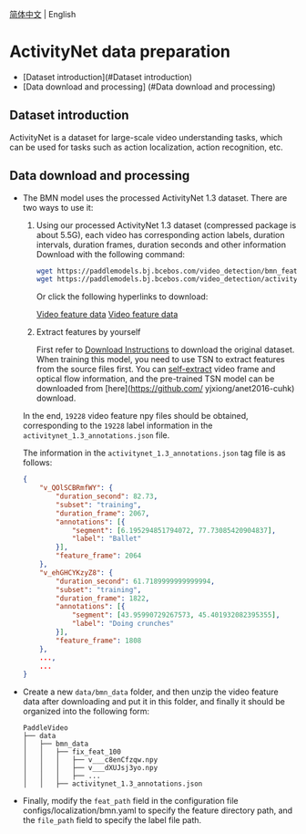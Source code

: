 [简体中文](../../zh-CN/dataset/ActivityNet.md) | English

# ActivityNet data preparation

- [Dataset introduction](#Dataset introduction)
- [Data download and processing] (#Data download and processing)

## Dataset introduction

ActivityNet is a dataset for large-scale video understanding tasks, which can be used for tasks such as action localization, action recognition, etc.


## Data download and processing
- The BMN model uses the processed ActivityNet 1.3 dataset. There are two ways to use it:
    1. Using our processed ActivityNet 1.3 dataset (compressed package is about 5.5G), each video has corresponding action labels, duration intervals, duration frames, duration seconds and other information
        Download with the following command:
        ```bash
        wget https://paddlemodels.bj.bcebos.com/video_detection/bmn_feat.tar.gz # Download the processed video feature data
        wget https://paddlemodels.bj.bcebos.com/video_detection/activitynet_1.3_annotations.json # Download the processed label data
        ````
        Or click the following hyperlinks to download:

        [Video feature data](https://paddlemodels.bj.bcebos.com/video_detection/bmn_feat.tar.gz)
        [Video feature data](https://paddlemodels.bj.bcebos.com/video_detection/activitynet_1.3_annotations.json)

    2. Extract features by yourself

        First refer to [Download Instructions](https://github.com/activitynet/ActivityNet/tree/master/Crawler) to download the original dataset. When training this model, you need to use TSN to extract features from the source files first. You can [self-extract](https://github.com/yjxiong/temporal-segment-networks) video frame and optical flow information, and the pre-trained TSN model can be downloaded from [here](https://github.com/ yjxiong/anet2016-cuhk) download.

    In the end, `19228` video feature npy files should be obtained, corresponding to the `19228` label information in the `activitynet_1.3_annotations.json` file.

    The information in the `activitynet_1.3_annotations.json` tag file is as follows:
    ````json
    {
        "v_QOlSCBRmfWY": {
            "duration_second": 82.73,
            "subset": "training",
            "duration_frame": 2067,
            "annotations": [{
                "segment": [6.195294851794072, 77.73085420904837],
                "label": "Ballet"
            }],
            "feature_frame": 2064
        },
        "v_ehGHCYKzyZ8": {
            "duration_second": 61.7189999999999994,
            "subset": "training",
            "duration_frame": 1822,
            "annotations": [{
                "segment": [43.95990729267573, 45.401932082395355],
                "label": "Doing crunches"
            }],
            "feature_frame": 1808
        },
        ...,
        ...
    }
    ````

- Create a new `data/bmn_data` folder, and then unzip the video feature data after downloading and put it in this folder, and finally it should be organized into the following form:
    ````
    PaddleVideo
    ├── data
    │   ├── bmn_data
    │   │   ├── fix_feat_100
    │   │   │   ├── v___c8enCfzqw.npy
    │   │   │   ├── v___dXUJsj3yo.npy
    │   │   │   ├── ...
    │   │   ├── activitynet_1.3_annotations.json
    ````

- Finally, modify the `feat_path` field in the configuration file configs/localization/bmn.yaml to specify the feature directory path, and the `file_path` field to specify the label file path.
